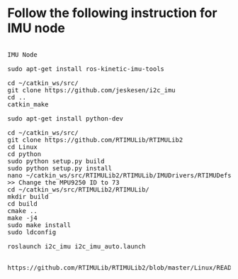
# Follow the following instruction for IMU node
<pre>

IMU Node

sudo apt-get install ros-kinetic-imu-tools

cd ~/catkin_ws/src/
git clone https://github.com/jeskesen/i2c_imu
cd ..
catkin_make

sudo apt-get install python-dev

cd ~/catkin_ws/src/
git clone https://github.com/RTIMULib/RTIMULib2
cd Linux
cd python
sudo python setup.py build
sudo python setup.py install
nano ~/catkin_ws/src/RTIMULib2/RTIMULib/IMUDrivers/RTIMUDefs.h
>> Change the MPU9250 ID to 73
cd ~/catkin_ws/src/RTIMULib2/RTIMULib/
mkdir build
cd build
cmake ..
make -j4
sudo make install
sudo ldconfig

roslaunch i2c_imu i2c_imu_auto.launch


https://github.com/RTIMULib/RTIMULib2/blob/master/Linux/README.md

</pre>
